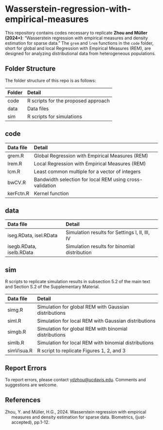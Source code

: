 # Wasserstein-regression-with-empirical-measures

This repository contains codes necessary to replicate **Zhou and Müller (2024+)**: “Wasserstein regression with empirical measures and density estimation for sparse data.” The `grem` and `lrem` functions in the `code` folder, short for global and local Regression with Empirical Measures (REM), are designed for analyzing distributional data from heterogeneous populations.

## Folder Structure

The folder structure of this repo is as follows:

| Folder      | Detail                                                                                                    |
|:------------|:----------------------------------------------------------------------------------------------------------|
| code        | R scripts for the proposed approach                                                                       |
| data        | Data files                                                                                                |
| sim         | R scripts for simulations                                                                                 |

## code

| Data file | Detail                                                   |
|:----------|:---------------------------------------------------------|
| grem.R    | Global Regression with Empirical Measures (REM)          |
| lrem.R    | Local Regression with Empirical Measures (REM)           |
| lcm.R     | Least common multiple for a vector of integers           |
| bwCV.R    | Bandwidth selection for local REM using cross-validation |
| kerFctn.R | Kernel function                                          |

## data

| Data file                | Detail                                         |
|:-------------------------|:-----------------------------------------------|
| iseg.RData, isel.RData   | Simulation results for Settings I, II, III, IV |
| isegb.RData, iselb.RData | Simulation results for binomial distribution   |

## sim

R scripts to replicate simulation results in subsection 5.2 of the main text and Section S.2 of the Supplementary Material.

| Data file  | Detail                                                |
|:-----------|:------------------------------------------------------|
| simg.R     | Simulation for global REM with Gaussian distributions |
| siml.R     | Simulation for local REM with Gaussian distributions  |
| simgb.R    | Simulation for global REM with binomial distributions |
| simlb.R    | Simulation for local REM with binomial distributions  |
| simVisua.R | R script to replicate Figures 1, 2, and 3             |

## Report Errors

To report errors, please contact <ydzhou@ucdavis.edu>. Comments and suggestions are welcome.

## References

<div id="refs" class="references csl-bib-body hanging-indent"
entry-spacing="0">

<div id="ref-imbensxu" class="csl-entry">

Zhou, Y. and Müller, H.G., 2024. Wasserstein regression with empirical measures and density estimation for sparse data. Biometrics, (just-accepted), pp.1-12.

</div>
